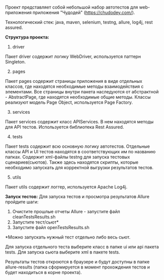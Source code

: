 Проект представляет собой небольшой набор автотестов для web-приложения приложения "Чудодей" (https://chudodey.com/).

Технологический стек: java, maven, selenium, testng, allure, log4j, rest assured.


**Структура проекта:**

1) driver
   
Пакет driver содержит логику WebDriver, используется паттерн Singleton.

2) pages
   
Пакет pages содержит страницы приложения в виде отдельных классов, где находятся необходимые методы взаимодействия с элементами. Все страницы внутри пакета наследуются от абстрактной - AbstractPage, где находятся необходимые общие методы.
Классы реализуют модель Page Object, используется Page Factory.

3) services
   
Пакет services содержит класс APIServices. В нем находятся методы для API тестов. Используется библиотека Rest Assured.

4) tests
   
Пакет tests содержит всю основную логику автотестов. Отдельные классы API и UI тестов находятся в соответствующих им по названию папках.
Содержит xml-файлы testng для запуска тестовых сценариев(сьютов). Также здесь находятся скрипты, которые необходимо запускать для корректной выгрузки результатов тестов.

5) utils
   
Пакет utils содержит логгер, используется Apache Log4j. 


**Запуск тестов:**
Для запуска тестов и просмотра результатов Allure пройдите шаги:

1) Очистите прошлые отчеты Allure - запустите файл cleanTestsResults.sh
2) Запустите тест/сьют*
3) Запустите файл openTestsResults.sh

*Можно запускать нужный тест отдельно либо весь сьют.

Для запуска отдельного теста выберите класс в папке ui или api пакета tests.
Для запуска сьюта выберите xml в пакете tests.

Результаты тестов откроются в браузере и будут доступны в папке allure-results (папка сформируется в момент прохождения тестов и будет находиться в корне проекта).
